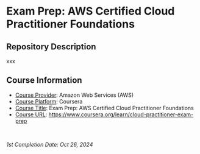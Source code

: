 <!-- README file for online courses -->

# Exam Prep: AWS Certified Cloud Practitioner Foundations

## Repository Description

xxx

## Course Information

- <ins>Course Provider</ins>: Amazon Web Services (AWS)
- <ins>Course Platform</ins>: Coursera
- <ins>Course Title</ins>: Exam Prep: AWS Certified Cloud Practitioner Foundations
- <ins>Course URL</ins>: https://www.coursera.org/learn/cloud-practitioner-exam-prep

&nbsp;

*1st Completion Date: Oct 26, 2024*&emsp;
